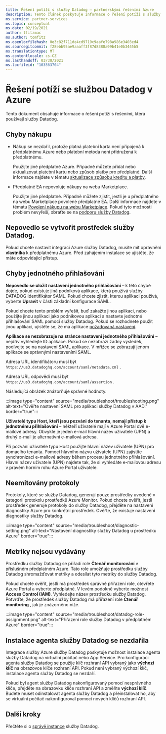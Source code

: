 ```yaml
---
title: Řešení potíží s služby Datadog – partnerskými řešeními Azure
description: Tento článek poskytuje informace o řešení potíží s služby Datadog v Azure.
ms.service: partner-services
ms.topic: conceptual
ms.date: 02/19/2021
author: tfitzmac
ms.author: tomfitz
ms.openlocfilehash: 0e3c82f711de4cd9710c9aafe798a986e3403ed4
ms.sourcegitcommit: f28ebb95ae9aaaff3f87d8388a09b41e0b3445b5
ms.translationtype: MT
ms.contentlocale: cs-CZ
ms.lasthandoff: 03/30/2021
ms.locfileid: "103563704"
---
```

# <a name="troubleshooting-datadog-on-azure"></a>Řešení potíží se službou Datadog v Azure

Tento dokument obsahuje informace o řešení potíží s řešeními, která používají služby Datadog.

## <a name="purchase-errors"></a>Chyby nákupu

* Nákup se nezdařil, protože platná platební karta není připojená k předplatnému Azure nebo platební metoda není přidružená k předplatnému.

  Použijte jiné předplatné Azure. Případně můžete přidat nebo aktualizovat platební kartu nebo způsob platby pro předplatné. Další informace najdete v tématu [aktualizace způsobu kreditu a platby](../../cost-management-billing/manage/change-credit-card.md).

* Předplatné EA nepovoluje nákupy na webu Marketplace.

  Použijte jiné předplatné. Případně můžete zjistit, jestli je u předplatného na webu Marketplace povolené předplatné EA. Další informace najdete v tématu [Povolení nákupu na webu Marketplace](../../cost-management-billing/manage/ea-azure-marketplace.md#enabling-azure-marketplace-purchases). Pokud tyto možnosti problém nevyřeší, obraťte se na [podporu služby Datadog](https://www.datadoghq.com/support).

## <a name="unable-to-create-datadog-resource"></a>Nepovedlo se vytvořit prostředek služby Datadog.

Pokud chcete nastavit integraci Azure služby Datadog, musíte mít oprávnění **vlastníka** k předplatnému Azure. Před zahájením instalace se ujistěte, že máte odpovídající přístup.

## <a name="single-sign-on-errors"></a>Chyby jednotného přihlašování

**Nepovedlo se uložit nastavení jednotného přihlašování** – k této chybě dojde, pokud existuje jiná podniková aplikace, která používá služby DATADOG identifikátor SAML. Pokud chcete zjistit, kterou aplikaci používá, vyberte **Upravit** v části základní konfigurace SAML.

Pokud chcete tento problém vyřešit, buď zakažte jinou aplikaci, nebo použijte jinou aplikaci jako podnikovou aplikaci a nastavte jednotné přihlašování SAML pomocí služby Datadog. Pokud se rozhodnete použít jinou aplikaci, ujistěte se, že má aplikace [požadovaná nastavení](create.md#configure-single-sign-on).

**Aplikace se nezobrazuje na stránce nastavení jednotného přihlašování** – nejdřív vyhledejte ID aplikace. Pokud se nezobrazí žádný výsledek, podívejte se na nastavení SAML aplikace. V mřížce se zobrazují jenom aplikace se správnými nastaveními SAML. 

Adresa URL identifikátoru musí být `https://us3.datadoghq.com/account/saml/metadata.xml` .

Adresa URL odpovědi musí být `https://us3.datadoghq.com/account/saml/assertion` .

Následující obrázek znázorňuje správné hodnoty.
  
:::image type="content" source="media/troubleshoot/troubleshooting.png" alt-text="Ověřte nastavení SAML pro aplikaci služby Datadog v AAD." border="true":::

**Uživatelé typu Host, kteří jsou pozváni do tenanta, nemají přístup k jednotnému přihlašování** – někteří uživatelé mají v Azure Portal dvě e-mailové adresy. Obvykle je jeden e-mail hlavní název uživatele (UPN) a druhý e-mail je alternativní e-mailová adresa.

Při pozvání uživatele typu Host použijte hlavní název uživatele (UPN) pro domácího tenanta. Pomocí hlavního názvu uživatele (UPN) zajistíte synchronizaci e-mailové adresy během procesu jednotného přihlašování. Hlavní název uživatele (UPN) najdete tak, že si vyhledáte e-mailovou adresu v pravém horním rohu Azure Portal uživatele.
  
## <a name="logs-not-being-emitted"></a>Neemitovány protokoly

Protokoly, které se služby Datadog, generují pouze prostředky uvedené v kategorii protokolu prostředků Azure Monitor. Pokud chcete ověřit, jestli prostředek generuje protokoly do služby Datadog, přejděte na nastavení diagnostiky Azure pro konkrétní prostředek. Ověřte, že existuje nastavení diagnostiky služby Datadog.

:::image type="content" source="media/troubleshoot/diagnostic-setting.png" alt-text="Nastavení diagnostiky služby Datadog u prostředku Azure" border="true":::

## <a name="metrics-not-being-emitted"></a>Metriky nejsou vydávány

Prostředku služby Datadog se přiřadí role **Čtenář monitorování** v příslušném předplatném Azure. Tato role umožňuje prostředku služby Datadog shromažďovat metriky a odesílat tyto metriky do služby Datadog.

Pokud chcete ověřit, jestli má prostředek správné přiřazení role, otevřete Azure Portal a vyberte předplatné. V levém podokně vyberte možnost **Access Control (IAM)**. Vyhledejte název prostředku služby Datadog. Potvrďte, že prostředek služby Datadog má přiřazení role **Čtenář monitoring** , jak je znázorněno níže.

:::image type="content" source="media/troubleshoot/datadog-role-assignment.png" alt-text="Přiřazení role služby Datadog v předplatném Azure" border="true":::

## <a name="datadog-agent-installation-fails"></a>Instalace agenta služby Datadog se nezdařila

Integrace služby Azure služby Datadog poskytuje možnost instalace agenta služby Datadog na virtuální počítač nebo App Service. Pro konfiguraci agenta služby Datadog se použije klíč rozhraní API vybraný jako **výchozí klíč** na obrazovce klíče rozhraní API. Pokud není vybraný výchozí klíč, instalace agenta služby Datadog se nezdaří.

Pokud byl agent služby Datadog nakonfigurovaný pomocí nesprávného klíče, přejděte na obrazovku klíče rozhraní API a změňte **výchozí klíč**. Budete muset odinstalovat agenta služby Datadog a přeinstalovat ho, aby se virtuální počítač nakonfiguroval pomocí nových klíčů rozhraní API.

## <a name="next-steps"></a>Další kroky

Přečtěte si o [správě instance](manage.md) služby Datadog.
